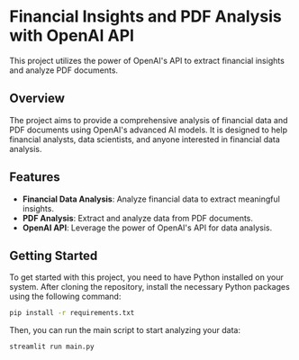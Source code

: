 # Financial Insights and PDF Analysis with OpenAI API

This project utilizes the power of OpenAI's API to extract financial insights and analyze PDF documents.

## Overview

The project aims to provide a comprehensive analysis of financial data and PDF documents using OpenAI's advanced AI models. It is designed to help financial analysts, data scientists, and anyone interested in financial data analysis.

## Features

- **Financial Data Analysis**: Analyze financial data to extract meaningful insights.
- **PDF Analysis**: Extract and analyze data from PDF documents.
- **OpenAI API**: Leverage the power of OpenAI's API for data analysis.

## Getting Started

To get started with this project, you need to have Python installed on your system. After cloning the repository, install the necessary Python packages using the following command:

```bash
pip install -r requirements.txt
```

Then, you can run the main script to start analyzing your data:
```bash
streamlit run main.py
```


